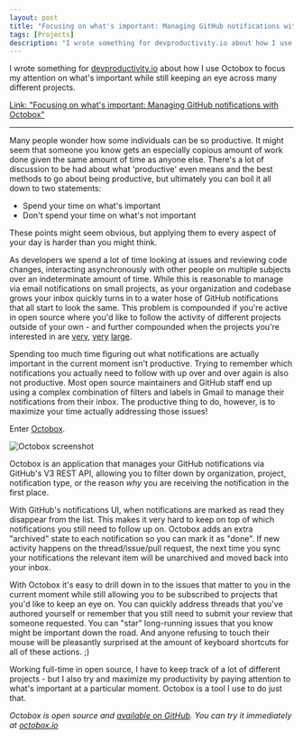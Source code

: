 ```yaml
---
layout: post
title: "Focusing on what's important: Managing GitHub notifications with Octobox"
tags: [Projects]
description: "I wrote something for devproductivity.io about how I use Octobox to focus my attention on what's important while still keeping an eye across many different projects."
---
```


I wrote something for [devproductivity.io][8] about how I use Octobox to focus
my attention on what's important while still keeping an eye across many
different projects.

[Link: "Focusing on what's important: Managing GitHub notifications with Octobox"][9]

---

Many people wonder how some individuals can be so productive. It might seem that someone you know gets an especially copious amount of work done given the same amount of time as anyone else.  There's a lot of discussion to be had about what 'productive' even means and the best methods to go about being productive, but ultimately you can boil it all down to two statements:

* Spend your time on what's important
* Don't spend your time on what's not important

These points might seem obvious, but applying them to every aspect of your day is harder than you might think.

As developers we spend a lot of time looking at issues and reviewing code changes, interacting asynchronously with other people on multiple subjects over an indeterminate amount of time. While this is reasonable to manage via email notifications on small projects, as your organization and codebase grows your inbox quickly turns in to a water hose of GitHub notifications that all start to look the same. This problem is compounded if you're active in open source where you'd like to follow the activity of different projects outside of your own - and further compounded when the projects you're interested in are [very][1], [very][2] [large][3].

Spending too much time figuring out what notifications are actually important
in the current moment isn't productive. Trying to remember which notifications you actually need to follow with up over and over again is also not productive. Most open source maintainers and GitHub staff end up using a complex combination of filters and labels in Gmail to manage their notifications from their inbox. The productive thing to do, however, is to maximize your time actually addressing those issues!

Enter [Octobox][6].

![Octobox screenshot][4]

Octobox is an application that manages your GitHub notifications via GitHub's
V3 REST API, allowing you to filter down by organization, project, notification type, or the reason *why* you are receiving the notification in the first place.

With GitHub's notifications UI, when notifications are marked as read they
disappear from the list. This makes it very hard to keep on top of which
notifications you still need to follow up on. Octobox adds an extra "archived" state to each notification so you can mark it as "done". If new activity happens on the thread/issue/pull request, the next time you sync your notifications the relevant item will be unarchived and moved back into your inbox.

With Octobox it's easy to drill down in to the issues that matter to you in the current moment while still allowing you to be subscribed to projects that you'd like to keep an eye on. You can quickly address threads that you've authored yourself or remember that you still need to submit your review that someone requested. You can "star" long-running issues that you know might be important down the road. And anyone refusing to touch their mouse will be pleasantly surprised at the amount of keyboard shortcuts for all of these actions. ;)

Working full-time in open source, I have to keep track of a lot of different
projects - but I also try and maximize my productivity by paying attention to
what's important at a particular moment. Octobox is a tool I use to do just
that.

*Octobox is open source and [available on GitHub][6]. You can try it immediately at [octobox.io][7]*

[1]: https://github.com/ManageIQ/manageiq
[2]: https://github.com/torvalds/linux
[3]: https://github.com/rails/rails
[4]: http://screenshots.chrisarcand.com/permhc15o.jpg
[5]: https://twitter.com/teabass
[6]: https://github.com/octobox/octobox
[7]: https://octobox.io/
[8]: https://devproductivity.io
[9]: https://devproductivity.io/focusing-on-whats-important-with-octobox/
